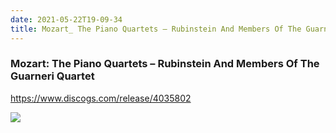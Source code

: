 ```yaml
---
date: 2021-05-22T19-09-34
title: Mozart_ The Piano Quartets – Rubinstein And Members Of The Guarneri Quartet
---
```

### Mozart: The Piano Quartets – Rubinstein And Members Of The Guarneri Quartet
https://www.discogs.com/release/4035802

![](dayone-moment://2DDCDCC7DA514F0CBD9C7FFB8648FB83)
